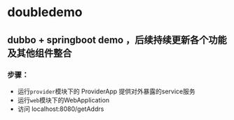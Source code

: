 # doubledemo

## dubbo + springboot demo ，后续持续更新各个功能及其他组件整合

### 步骤：
+ 运行`provider`模块下的 ProviderApp 提供对外暴露的service服务
+ 运行`web`模块下的WebApplication
+ 访问 localhost:8080/getAddrs 
